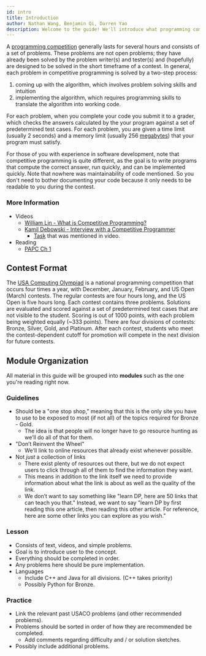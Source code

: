 ```yaml
---
id: intro
title: Introduction
author: Nathan Wang, Benjamin Qi, Darren Yao
description: Welcome to the guide! We'll introduce what programming competitions are and how this guide is organized.
---
```


A [programming competition](https://en.wikipedia.org/wiki/Competitive_programming) generally lasts for several hours and consists of a set of problems. These problems are not open problems; they have already been solved by the problem writer(s) and tester(s) and (hopefully) are designed to be solved in the short timeframe of a contest. In general, each problem in competitive programming is solved by a two-step process: 

 1. coming up with the algorithm, which involves problem solving skills and intuition
 2. implementing the algorithm, which requires programming skills to translate the algorithm into working code.

For each problem, when you complete your code you submit it to a grader, which checks the answers calculated by the your program against a set of predetermined test cases. For each problem, you are given a time limit (usually 2 seconds) and a memory limit (usually 256 [megabytes](https://en.wikipedia.org/wiki/Megabyte)) that your program must satisfy.

For those of you with experience in software development, note that competitive programming is quite different, as the goal is to write programs that compute the correct answer, run quickly, and can be implemented quickly. Note that nowhere was maintainability of code mentioned. So you don't need to bother documenting your code because it only needs to be readable to you during the contest.

### More Information

 - Videos
   - [William Lin - What is Competitive Programming?](https://www.youtube.com/watch?time_continue=1&v=ueNT-w7Oluw)
   - [Kamil Debowski - Interview with a Competitive Programmer](https://www.youtube.com/watch?v=F4rykKLcduI)
     - [Task](https://open.kattis.com/contests/mcpc19open/problems/basketballoneonone) that was mentioned in video.
 - Reading
   - [PAPC Ch 1](http://www.csc.kth.se/~jsannemo/slask/main.pdf)

## Contest Format

The [USA Computing Olympiad](http://www.usaco.org/index.php?page=contests) is a national programming competition that occurs four times a year, with December, January, February, and US Open (March) contests. The regular contests are four hours long, and the US Open is five hours long. Each contest contains three problems. Solutions are evaluated and scored against a set of predetermined test cases that are not visible to the student. Scoring is out of 1000 points, with each problem being weighted equally (\~333 points). There are four divisions of contests: Bronze, Silver, Gold, and Platinum. After each contest, students who meet the contest-dependent cutoff for promotion will compete in the next division for future contests.

## Module Organization

All material in this guide will be grouped into **modules** such as the one you're reading right now.

### Guidelines

 - Should be a "one stop shop," meaning that this is the only site you have to use to be exposed to most (if not all) of the topics required for Bronze - Gold. 
   - The idea is that people will no longer have to go resource hunting as we’ll do all of that for them. 
 - "Don’t Reinvent the Wheel"
   - We'll link to online resources that already exist whenever possible.
 - Not *just* a collection of links
   - There exist plenty of resources out there, but we do not expect users to click through all of them to find the information they want. 
   - This means in addition to the link itself we need to provide information about what the link is about as well as the quality of the link.
   - We don’t want to say something like "learn DP, here are 50 links that can teach you that." Instead, we want to say "learn DP by first reading this one article, then reading this other article. For reference, here are some other links you can explore as you wish."

### Lesson

 - Consists of text, videos, and simple problems.
 - Goal is to introduce user to the concept.
 - Everything should be completed in order.
 - Any problems here should be pure implementation.
 - Languages
   - Include C++ and Java for all divisions. (C++ takes priority)
   - Possibly Python for Bronze.

### Practice

 - Link the relevant past USACO problems (and other recommended problems). 
 - Problems should be sorted in order of how they are recommended be completed. 
   - Add comments regarding difficulty and / or solution sketches.
 - Possibly include additional problems.
